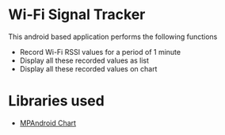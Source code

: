 # Wi-Fi Signal Tracker

This android based application performs the following functions
* Record Wi-Fi RSSI values for a period of 1 minute
* Display all these recorded values as list
* Display all these recorded values on chart

# Libraries used
* [MPAndroid Chart](https://github.com/PhilJay/MPAndroidChart)
